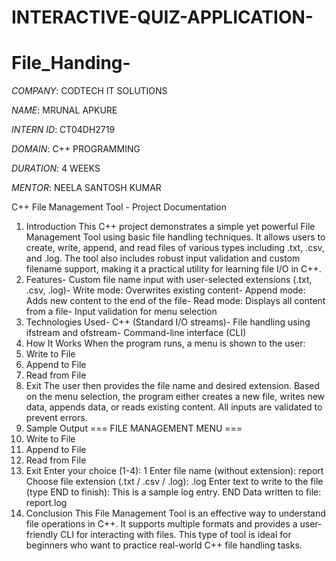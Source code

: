 # INTERACTIVE-QUIZ-APPLICATION-
# File_Handing-
*COMPANY*: CODTECH IT SOLUTIONS

*NAME*: MRUNAL APKURE

*INTERN ID*: CT04DH2719

*DOMAIN*: C++ PROGRAMMING

*DURATION*: 4 WEEKS

*MENTOR*:  NEELA SANTOSH KUMAR


C++ File Management Tool - Project Documentation
 1. Introduction
 This C++ project demonstrates a simple yet powerful File Management Tool using basic file
 handling techniques. 
It allows users to create, write, append, and read files of various types including .txt, .csv, and .log.
 The tool also includes robust input validation and custom filename support, making it a practical
 utility for learning file I/O in C++.
 2. Features- Custom file name input with user-selected extensions (.txt, .csv, .log)- Write mode: Overwrites existing content- Append mode: Adds new content to the end of the file- Read mode: Displays all content from a file- Input validation for menu selection
 3. Technologies Used- C++ (Standard I/O streams)- File handling using ifstream and ofstream- Command-line interface (CLI)
 4. How It Works
 When the program runs, a menu is shown to the user:
 1. Write to File
 2. Append to File
 3. Read from File
 4. Exit
 The user then provides the file name and desired extension. Based on the menu selection, the
program either creates a new file, writes new data, appends data, or reads existing content.
 All inputs are validated to prevent errors.
 5. Sample Output
 === FILE MANAGEMENT MENU ===
 1. Write to File
 2. Append to File
 3. Read from File
 4. Exit
 Enter your choice (1-4): 1
 Enter file name (without extension): report
 Choose file extension (.txt / .csv / .log): .log
 Enter text to write to the file (type END to finish):
 This is a sample log entry.
 END
 Data written to file: report.log
 6. Conclusion
 This File Management Tool is an effective way to understand file operations in C++. It supports
 multiple formats and provides a user-friendly CLI for interacting with files.
 This type of tool is ideal for beginners who want to practice real-world C++ file handling tasks.

